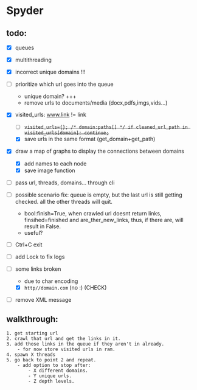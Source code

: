 # Spyder

## todo:
- [x] queues
- [x] multithreading
- [x] incorrect unique domains !!!
- [ ] prioritize which url goes into the queue
    - unique domain? +++
    - remove urls to documents/media (docx,pdfs,imgs,vids...)
- [x] visited_urls: www.link != link
    - [ ] ~~```visited_urls={}; /* domain:paths[] */ if cleaned_url_path in visited_urls[domain]: continue;```~~
    - [x] save urls in the same format (get_domain+get_path)
- [x] draw a map of graphs to display the connections between domains
    - [x] add names to each node
    - [x] save image function
- [ ] pass url, threads, domains... through cli


- [ ] possible scenario fix: queue is empty, but the last url is still getting checked. all the other threads will quit.
    - bool:finish=True, when crawled url doesnt return links, finsihed=finished and are_ther_new_links, thus, if there are, will result in False.
    - useful?
- [ ] Ctrl+C exit
- [ ] add Lock to fix logs
- [ ] some links broken 
    - due to char encoding
    - [x] `http//domain.com` (no :) (CHECK)
- [ ] remove XML message


## walkthrough:
    1. get starting url
    2. crawl that url and get the links in it.
    3. add those links in the queue if they aren't in already. 
        - for now store visited urls in ram.
    4. spawn X threads
    5. go back to point 2 and repeat.
        - add option to stop after:
            - X different domains.
            - Y unique urls.
            - Z depth levels.
